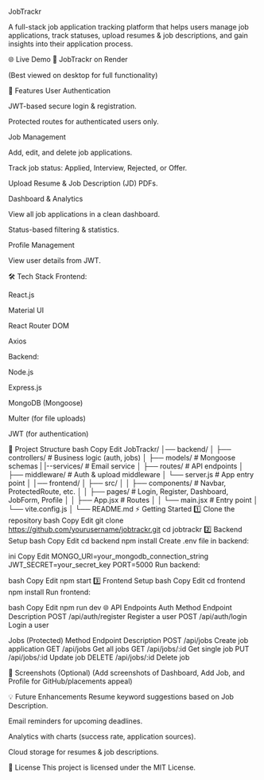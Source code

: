 JobTrackr


A full-stack job application tracking platform that helps users manage job applications, track statuses, upload resumes & job descriptions, and gain insights into their application process.

🌐 Live Demo
🔗 JobTrackr on Render

(Best viewed on desktop for full functionality)

🚀 Features
User Authentication

JWT-based secure login & registration.

Protected routes for authenticated users only.

Job Management

Add, edit, and delete job applications.

Track job status: Applied, Interview, Rejected, or Offer.

Upload Resume & Job Description (JD) PDFs.

Dashboard & Analytics

View all job applications in a clean dashboard.

Status-based filtering & statistics.

Profile Management

View user details from JWT.

🛠 Tech Stack
Frontend:

React.js

Material UI

React Router DOM

Axios

Backend:

Node.js

Express.js

MongoDB (Mongoose)

Multer (for file uploads)

JWT (for authentication)

📂 Project Structure
bash
Copy
Edit
JobTrackr/
│── backend/
│   ├── controllers/      # Business logic (auth, jobs)
│   ├── models/           # Mongoose schemas
|   |--services/          # Email service
│   ├── routes/           # API endpoints
│   ├── middleware/       # Auth & upload middleware
│   └── server.js         # App entry point
│
│── frontend/
│   ├── src/
│   │   ├── components/   # Navbar, ProtectedRoute, etc.
│   │   ├── pages/        # Login, Register, Dashboard, JobForm, Profile
│   │   ├── App.jsx       # Routes
│   │   └── main.jsx      # Entry point
│   └── vite.config.js
│
└── README.md
⚡ Getting Started
1️⃣ Clone the repository
bash
Copy
Edit
git clone https://github.com/yourusername/jobtrackr.git
cd jobtrackr
2️⃣ Backend Setup
bash
Copy
Edit
cd backend
npm install
Create .env file in backend:

ini
Copy
Edit
MONGO_URI=your_mongodb_connection_string
JWT_SECRET=your_secret_key
PORT=5000
Run backend:

bash
Copy
Edit
npm start
3️⃣ Frontend Setup
bash
Copy
Edit
cd frontend
npm install
Run frontend:

bash
Copy
Edit
npm run dev
🌐 API Endpoints
Auth
Method	Endpoint	Description
POST	/api/auth/register	Register a user
POST	/api/auth/login	Login a user

Jobs (Protected)
Method	Endpoint	Description
POST	/api/jobs	Create job application
GET	/api/jobs	Get all jobs
GET	/api/jobs/:id	Get single job
PUT	/api/jobs/:id	Update job
DELETE	/api/jobs/:id	Delete job

📸 Screenshots (Optional)
(Add screenshots of Dashboard, Add Job, and Profile for GitHub/placements appeal)

💡 Future Enhancements
Resume keyword suggestions based on Job Description.

Email reminders for upcoming deadlines.

Analytics with charts (success rate, application sources).

Cloud storage for resumes & job descriptions.

📜 License
This project is licensed under the MIT License.

